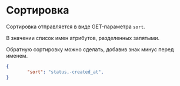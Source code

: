 Сортировка
===

Сортировка отправляется в виде GET-параметра `sort`.

В значении список имен атрибутов, разделенных запятыми.

Обратную сортировку можно сделать, добавив знак минус перед именем.

```json
{
		"sort": "status,-created_at",
}
```
